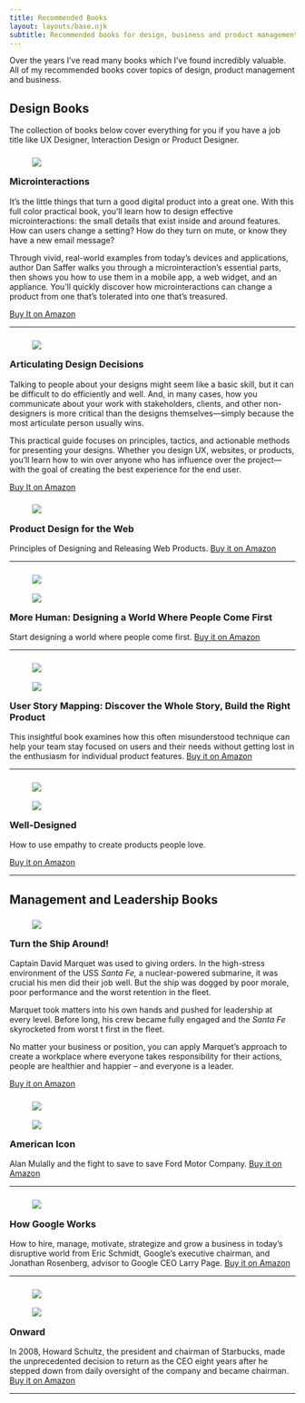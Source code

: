 ```yaml
---
title: Recommended Books
layout: layouts/base.njk
subtitle: Recommended books for design, business and product management.
---
```


Over the years I’ve read many books which I’ve found incredibly valuable. All of my recommended books cover topics of design, product management and business.

Design Books
----------------------------------------------------------------------------------------------------------------------------------------------------------------------------------------------------------------------------------------------------------------------------------------------------------------------------------------------------------------------------------------------------------------------------------------------------------------------------------------------------------------------------------------------------------------------------------------------------------------------------------------------------------------------------------------------------

The collection of books below cover everything for you if you have a job title like UX Designer, Interaction Design or Product Designer.

### <figure>[![](//ws-eu.amazon-adsystem.com/widgets/q?_encoding=UTF8&ASIN=1491945923&Format=_SL110_&ID=AsinImage&MarketPlace=GB&ServiceVersion=20070822&WS=1&tag=gaelmywo-21&language=en_GB)](https://amzn.to/36N0qkZ)</figure>Microinteractions

It’s the little things that turn a good digital product into a great one. With this full color practical book, you’ll learn how to design effective microinteractions: the small details that exist inside and around features. How can users change a setting? How do they turn on mute, or know they have a new email message?

Through vivid, real-world examples from today’s devices and applications, author Dan Saffer walks you through a microinteraction’s essential parts, then shows you how to use them in a mobile app, a web widget, and an appliance. You’ll quickly discover how microinteractions can change a product from one that’s tolerated into one that’s treasured.

[Buy It on Amazon](https://amzn.to/36N0qkZ)

- - - - - -

### <figure>[![](//ws-eu.amazon-adsystem.com/widgets/q?_encoding=UTF8&ASIN=1491921560&Format=_SL110_&ID=AsinImage&MarketPlace=GB&ServiceVersion=20070822&WS=1&tag=gaelmywo-21&language=en_GB)](https://amzn.to/2NRMBJn)</figure>Articulating Design Decisions

Talking to people about your designs might seem like a basic skill, but it can be difficult to do efficiently and well. And, in many cases, how you communicate about your work with stakeholders, clients, and other non-designers is more critical than the designs themselves—simply because the most articulate person usually wins.

This practical guide focuses on principles, tactics, and actionable methods for presenting your designs. Whether you design UX, websites, or products, you’ll learn how to win over anyone who has influence over the project—with the goal of creating the best experience for the end user.

[Buy It on Amazon](https://amzn.to/2NRMBJn)

### <figure>[![](http://ws-eu.amazon-adsystem.com/widgets/q?_encoding=UTF8&ASIN=0321929039&Format=_SL110_&ID=AsinImage&MarketPlace=GB&ServiceVersion=20070822&WS=1&tag=gaelmywo-21)](http://www.amazon.co.uk/gp/product/0321929039/ref=as_li_tl?ie=UTF8&camp=1634&creative=19450&creativeASIN=0321929039&linkCode=as2&tag=gaelmywo-21&linkId=TWAW6XQ2LGU64SLH)</figure>Product Design for the Web

Principles of Designing and Releasing Web Products. [Buy it on Amazon](http://www.amazon.co.uk/gp/product/0321929039/ref=as_li_tl?ie=UTF8&camp=1634&creative=19450&creativeASIN=0321929039&linkCode=as2&tag=gaelmywo-21&linkId=TWAW6XQ2LGU64SLH)

- - - - - -

### [<figure>![](http://ws-eu.amazon-adsystem.com/widgets/q?_encoding=UTF8&ASIN=0753556782&Format=_SL110_&ID=AsinImage&MarketPlace=GB&ServiceVersion=20070822&WS=1&tag=gaelmywo-21)</figure><figure>![](http://ir-uk.amazon-adsystem.com/e/ir?t=gaelmywo-21&l=as2&o=2&a=0753556782)</figure>](http://www.amazon.co.uk/gp/product/0753556782/ref=as_li_tl?ie=UTF8&camp=1634&creative=19450&creativeASIN=0753556782&linkCode=as2&tag=gaelmywo-21&linkId=WBOCHQFRWYLOIENA)More Human: Designing a World Where People Come First

Start designing a world where people come first. [Buy it on Amazon](http://www.amazon.co.uk/gp/product/0753556782/ref=as_li_tl?ie=UTF8&camp=1634&creative=19450&creativeASIN=0753556782&linkCode=as2&tag=gaelmywo-21&linkId=HGDFGUZUMGIXIKHT)

- - - - - -

### <figure>[![](http://ws-eu.amazon-adsystem.com/widgets/q?_encoding=UTF8&ASIN=1491904909&Format=_SL110_&ID=AsinImage&MarketPlace=GB&ServiceVersion=20070822&WS=1&tag=gaelmywo-21)](http://www.amazon.co.uk/gp/product/1491904909/ref=as_li_tl?ie=UTF8&camp=1634&creative=19450&creativeASIN=1491904909&linkCode=as2&tag=gaelmywo-21&linkId=ZF5DWGZAP7DOJRWP)</figure><figure>![](http://ir-uk.amazon-adsystem.com/e/ir?t=gaelmywo-21&l=as2&o=2&a=1491904909)</figure>User Story Mapping: Discover the Whole Story, Build the Right Product

This insightful book examines how this often misunderstood technique can help your team stay focused on users and their needs without getting lost in the enthusiasm for individual product features. [Buy it on Amazon](http://www.amazon.co.uk/gp/product/1491904909/ref=as_li_tlie=UTF8&camp=1634&creative=19450&creativeASIN=1491904909&linkCode=as2&tag=gaelmywo-21&linkId=ZF5DWGZAP7DOJRWP)

- - - - - -

### <figure>[![](http://ws-eu.amazon-adsystem.com/widgets/q?_encoding=UTF8&ASIN=1625274793&Format=_SL110_&ID=AsinImage&MarketPlace=GB&ServiceVersion=20070822&WS=1&tag=gaelmywo-21)](http://www.amazon.co.uk/gp/product/1625274793/ref=as_li_tl?ie=UTF8&camp=1634&creative=19450&creativeASIN=1625274793&linkCode=as2&tag=gaelmywo-21&linkId=VBRI577F3KTCMOIU)</figure><figure>![](http://ir-uk.amazon-adsystem.com/e/ir?t=gaelmywo-21&l=as2&o=2&a=1625274793)</figure>Well-Designed

How to use empathy to create products people love.

[Buy it on Amazon](http://www.amazon.co.uk/gp/product/1625274793/ref=as_li_tl?ie=UTF8&camp=1634&creative=19450&creativeASIN=1625274793&linkCode=as2&tag=gaelmywo-21&linkId=VBRI577F3KTCMOIU)

- - - - - -

Management and Leadership Books
-------------------------------

### <figure>[![](//ws-eu.amazon-adsystem.com/widgets/q?_encoding=UTF8&ASIN=0241250943&Format=_SL110_&ID=AsinImage&MarketPlace=GB&ServiceVersion=20070822&WS=1&tag=gaelmywo-21&language=en_GB)](https://amzn.to/2CuKJRi)</figure>Turn the Ship Around!

Captain David Marquet was used to giving orders. In the high-stress environment of the USS *Santa Fe,* a nuclear-powered submarine, it was crucial his men did their job well. But the ship was dogged by poor morale, poor performance and the worst retention in the fleet.

Marquet took matters into his own hands and pushed for leadership at every level. Before long, his crew became fully engaged and the *Santa Fe* skyrocketed from worst t first in the fleet.

No matter your business or position, you can apply Marquet’s approach to create a workplace where everyone takes responsibility for their actions, people are healthier and happier – and everyone is a leader.

[Buy it on Amazon](https://amzn.to/2CuKJRi)

### <figure>[![](http://ws-eu.amazon-adsystem.com/widgets/q?_encoding=UTF8&ASIN=0307886050&Format=_SL110_&ID=AsinImage&MarketPlace=GB&ServiceVersion=20070822&WS=1&tag=gaelmywo-21)](http://www.amazon.co.uk/gp/product/0307886050/ref=as_li_tl?ie=UTF8&camp=1634&creative=19450&creativeASIN=0307886050&linkCode=as2&tag=gaelmywo-21&linkId=ETLKA4OQTIFQACFF)</figure><figure>![](http://ir-uk.amazon-adsystem.com/e/ir?t=gaelmywo-21&l=as2&o=2&a=0307886050)</figure>American Icon

Alan Mulally and the fight to save to save Ford Motor Company. [Buy it on Amazon](http://www.amazon.co.uk/gp/product/0307886050/ref=as_li_tl?ie=UTF8&camp=1634&creative=19450&creativeASIN=0307886050&linkCode=as2&tag=gaelmywo-21&linkId=ETLKA4OQTIFQACFF)

- - - - - -

### <figure>[![](http://ws-eu.amazon-adsystem.com/widgets/q?_encoding=UTF8&ASIN=B00J379F3O&Format=_SL110_&ID=AsinImage&MarketPlace=GB&ServiceVersion=20070822&WS=1&tag=gaelmywo-21)](http://www.amazon.co.uk/gp/product/B00J379F3O/ref=as_li_tl?ie=UTF8&amp;camp=1634&amp;creative=19450&amp;creativeASIN=B00J379F3O&amp;linkCode=as2&amp;tag=gaelmywo-21&amp;linkId=27BUM4ABWBNTVU5Z)</figure>How Google Works

How to hire, manage, motivate, strategize and grow a business in today’s disruptive world from Eric Schmidt, Google’s executive chairman, and Jonathan Rosenberg, advisor to Google CEO Larry Page. [Buy it on Amazon](http://www.amazon.co.uk/gp/product/B00J379F3O/ref=as_li_tl?ie=UTF8&camp=1634&creative=19450&creativeASIN=B00J379F3O&linkCode=as2&tag=gaelmywo-21&linkId=27BUM4ABWBNTVU5Z)

- - - - - -

### <figure>[![](http://ws-eu.amazon-adsystem.com/widgets/q?_encoding=UTF8&ASIN=0470977647&Format=_SL110_&ID=AsinImage&MarketPlace=GB&ServiceVersion=20070822&WS=1&tag=gaelmywo-21)](http://www.amazon.co.uk/gp/product/0470977647/ref=as_li_tl?ie=UTF8&camp=1634&creative=19450&creativeASIN=0470977647&linkCode=as2&tag=gaelmywo-21&linkId=BKW3KB4SZ7EW73BD)</figure><figure>![](http://ir-uk.amazon-adsystem.com/e/ir?t=gaelmywo-21&l=as2&o=2&a=0470977647)</figure>Onward

In 2008, Howard Schultz, the president and chairman of Starbucks, made the unprecedented decision to return as the CEO eight years after he stepped down from daily oversight of the company and became chairman. [Buy it on Amazon](http://www.amazon.co.uk/gp/product/0470977647/ref=as_li_tl?ie=UTF8&camp=1634&creative=19450&creativeASIN=0470977647&linkCode=as2&tag=gaelmywo-21&linkId=VW2D5B5FPOK4UZ7B "Onward")

- - - - - -
